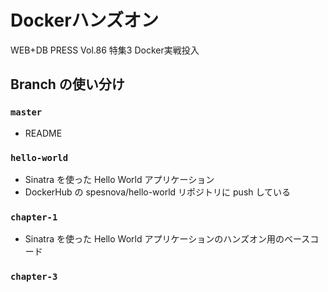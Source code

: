 # Dockerハンズオン
WEB+DB PRESS Vol.86 特集3 Docker実戦投入

## Branch の使い分け
### `master`

* README

### `hello-world`

* Sinatra を使った Hello World アプリケーション
* DockerHub の spesnova/hello-world リポジトリに push している

### `chapter-1`

* Sinatra を使った Hello World アプリケーションのハンズオン用のベースコード

### `chapter-3`

